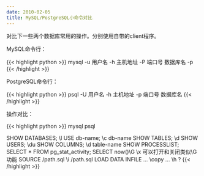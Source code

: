 ```yaml
---
date: 2010-02-05
title: MySQL/PostgreSQL小命令对比
---
```


对比下一些两个数据库常用的操作。分别使用自带的client程序。

MySQL命令行：

{{< highlight python >}}
mysql -u 用户名 -h 主机地址 -P 端口号 数据库名 -p
{{< /highlight >}}

PostgreSQL命令行：

{{< highlight python >}}
psql -U 用户名 -h 主机地址 -p 端口号 数据库名
{{< /highlight >}}

操作对比：

{{< highlight python >}}
mysql                      psql

SHOW DATABASES;           \l
USE db-name;              \c db-name
SHOW TABLES;              \d
SHOW USERS;               \du
SHOW COLUMNS;             \d table-name
SHOW PROCESSLIST;         SELECT * FROM pg_stat_activity;
SELECT now()\G            \x 可以打开和关闭类似\G功能
SOURCE /path.sql          \i /path.sql
LOAD DATA INFILE ...      \copy ...
\h                        \?
{{< /highlight >}}


